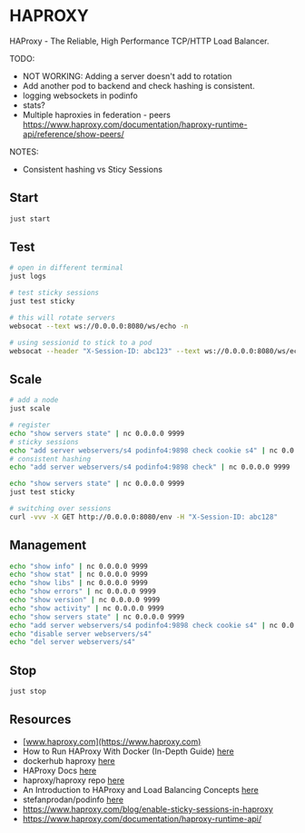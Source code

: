 # HAPROXY

HAProxy - The Reliable, High Performance TCP/HTTP Load Balancer.  

TODO:

* NOT WORKING: Adding a server doesn't add to rotation
* Add another pod to backend and check hashing is consistent.
* logging websockets in podinfo
* stats?
* Multiple haproxies in federation - peers https://www.haproxy.com/documentation/haproxy-runtime-api/reference/show-peers/

NOTES:

* Consistent hashing vs Sticy Sessions

## Start

```sh
just start
```

## Test

```sh
# open in different terminal
just logs 

# test sticky sessions
just test sticky 

# this will rotate servers
websocat --text ws://0.0.0.0:8080/ws/echo -n 

# using sessionid to stick to a pod
websocat --header "X-Session-ID: abc123" --text ws://0.0.0.0:8080/ws/echo -n 
```

## Scale

```sh
# add a node
just scale

# register
echo "show servers state" | nc 0.0.0.0 9999
# sticky sessions
echo "add server webservers/s4 podinfo4:9898 check cookie s4" | nc 0.0.0.0 9999
# consistent hashing
echo "add server webservers/s4 podinfo4:9898 check" | nc 0.0.0.0 9999

echo "show servers state" | nc 0.0.0.0 9999
just test sticky 

# switching over sessions
curl -vvv -X GET http://0.0.0.0:8080/env -H "X-Session-ID: abc128"
```

## Management

```sh
echo "show info" | nc 0.0.0.0 9999
echo "show stat" | nc 0.0.0.0 9999
echo "show libs" | nc 0.0.0.0 9999
echo "show errors" | nc 0.0.0.0 9999
echo "show version" | nc 0.0.0.0 9999
echo "show activity" | nc 0.0.0.0 9999
echo "show servers state" | nc 0.0.0.0 9999
echo "add server webservers/s4 podinfo4:9898 check cookie s4" | nc 0.0.0.0 9999
echo "disable server webservers/s4" 
echo "del server webservers/s4" 
```

## Stop

```sh
just stop
```

## Resources

* [www.haproxy.com](https://www.haproxy.com)
* How to Run HAProxy With Docker (In-Depth Guide) [here](https://www.haproxy.com/blog/how-to-run-haproxy-with-docker)
* dockerhub haproxy [here](https://hub.docker.com/_/haproxy)
* HAProxy Docs [here](https://www.haproxy.com/documentation/haproxy-configuration-manual/latest/#3)
* haproxy/haproxy repo [here](https://github.com/haproxy/haproxy)
* An Introduction to HAProxy and Load Balancing Concepts [here](https://www.digitalocean.com/community/tutorials/an-introduction-to-haproxy-and-load-balancing-concepts)
* stefanprodan/podinfo [here](https://github.com/stefanprodan/podinfo)
* https://www.haproxy.com/blog/enable-sticky-sessions-in-haproxy
* https://www.haproxy.com/documentation/haproxy-runtime-api/